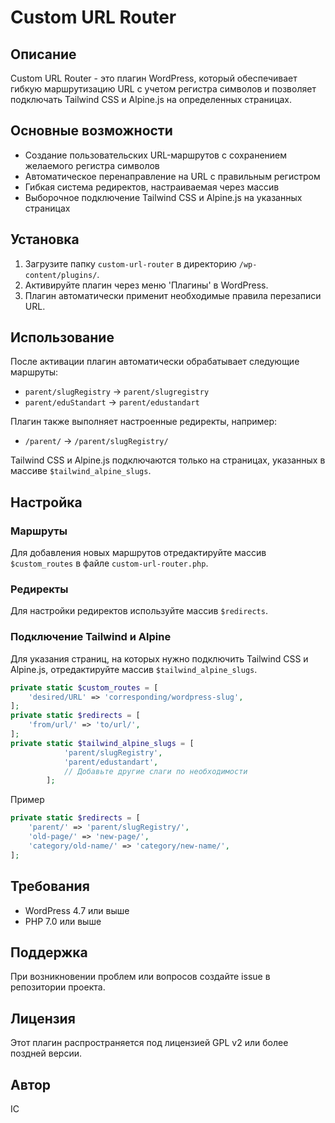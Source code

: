 # Custom URL Router

## Описание
Custom URL Router - это плагин WordPress, который обеспечивает гибкую маршрутизацию URL с учетом регистра символов и позволяет подключать Tailwind CSS и Alpine.js на определенных страницах.

## Основные возможности
- Создание пользовательских URL-маршрутов с сохранением желаемого регистра символов
- Автоматическое перенаправление на URL с правильным регистром
- Гибкая система редиректов, настраиваемая через массив
- Выборочное подключение Tailwind CSS и Alpine.js на указанных страницах

## Установка
1. Загрузите папку `custom-url-router` в директорию `/wp-content/plugins/`.
2. Активируйте плагин через меню 'Плагины' в WordPress.
3. Плагин автоматически применит необходимые правила перезаписи URL.

## Использование
После активации плагин автоматически обрабатывает следующие маршруты:
- `parent/slugRegistry` -> `parent/slugregistry`
- `parent/eduStandart` -> `parent/edustandart`

Плагин также выполняет настроенные редиректы, например:
- `/parent/` -> `/parent/slugRegistry/`

Tailwind CSS и Alpine.js подключаются только на страницах, указанных в массиве `$tailwind_alpine_slugs`.

## Настройка
### Маршруты
Для добавления новых маршрутов отредактируйте массив `$custom_routes` в файле `custom-url-router.php`.

### Редиректы
Для настройки редиректов используйте массив `$redirects`.

### Подключение Tailwind и Alpine
Для указания страниц, на которых нужно подключить Tailwind CSS и Alpine.js, отредактируйте массив `$tailwind_alpine_slugs`.

```php
private static $custom_routes = [
    'desired/URL' => 'corresponding/wordpress-slug',
];
private static $redirects = [
    'from/url/' => 'to/url/',
];
private static $tailwind_alpine_slugs = [
            'parent/slugRegistry',
            'parent/edustandart',
            // Добавьте другие слаги по необходимости
        ];
```

Пример
```php
private static $redirects = [
    'parent/' => 'parent/slugRegistry/',
    'old-page/' => 'new-page/',
    'category/old-name/' => 'category/new-name/',
];
```

## Требования
- WordPress 4.7 или выше
- PHP 7.0 или выше

## Поддержка
При возникновении проблем или вопросов создайте issue в репозитории проекта.

## Лицензия
Этот плагин распространяется под лицензией GPL v2 или более поздней версии.

## Автор
IC